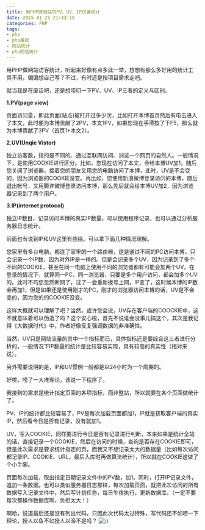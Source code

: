 ```yaml
---
title: 用PHP做网站的PV、UV、IP访客统计
date: 2015-01-25 21:43:15
categories: PHP
tags: 
- php
- php基础
- 网站统计
- php网站统计
---
```


用PHP做网站访客统计，听起来好像有点多此一举，想想有那么多好用的统计工具不用，偏偏想自己写？不过，有时还是按项目需求走吧。

就当我是在废话吧，还是想唠叨一下PV、UV、IP三者的定义与区别。

**1.PV(page view)**

页面访问量，即此页面(站点)被打开过多少次，比如打开本博首页然后有电击进入了本文，此时便为本博贡献了2PV，本文1PV，如果您现在手滑按了下F5，那么就为本博贡献了3PV（首页1+本文2）。

**2.UV(Unqie Vistor)**

独立访客数，指的是不同的、通过互联网访问、浏览一个网页的自然人。一般情况下，是使用COOKIE进行区分。比如，您现在访问了本文，会给本博UV加1，随后您关闭了浏览器，接着您的朋友又用您的电脑访问了本博，此时，UV是不会变的，因为浏览器的COOKIE没变。再比如，您使用新浪微博登录访问的本博，随后退出帐号，又用腾许微博登录访问本博，那么先后就会给本博UV加2，因为浏览器记录到了两个用户。

**3.IP(internet protocol)**

独立IP数目，记录访问本博的真实IP数量，可以使用程序记录，也可以通过分析服务器日志统计。

前面也有说到IP和UV这里有些绕。可以拿下面几种情况理解。

您家里有多台电脑，都连了家里的一个路由器，这是通过不同的PC访问本博，只会记录一个IP数，因为对外IP是一样的。但是会记录多个UV，因为记录到了多个不同的COOKIE，甚至在同一电脑上使用不同的浏览器都有可能会加两个UV。在登录的情况下，就算同一PC、同一浏览器，只要是多个用户访问，都会加多个UV的。此时不巧您忽然断网了，过了一会重新拨号上网，IP变了，这时候本博的IP数会再加1，但是如果还是使用刚才的PC，刚才的浏览器访问本博的话，UV是不会变的，因为您的的COOKIE没变。

这样大概就可以理解了吧？当然，或许您会说，UV存在客户端的COOCKIE中，这不就意味着可以伪造了吗？这个安心啦，首先不说谁会没事儿搞这个，其次是我记得《大数据时代》中，作者好像反复强调数据的非准确性。

当然，UV只是网站流量的其中一个指标而已，具体指标还是要综合这三者进行分析的，一般情况下IP数量的统计是比较容易实现，具有较高的真实性（相对来说）。

另外需要说明的是，IP和UV惯例一般都是以24小时为一个周期的。

好啦，唠了一大堆理论，该说一下程序了。

我接到的需求是统计指定页面的各项指标，而非整站，所以就要在各个页面做统计了。

PV、IP的统计都比较容易了，PV是每次加载页面都加1，IP就是获取客户端的真实IP，然后看今日是否有记录，没有就加1。

UV，写入COOKIE，同样要进行今日是否有记录进行判断，本来如果是统计全站的话，直接记录一个COOKIE，然后在访问的时候，查询是否存在COOKIE即可，但是此次需求是要求统计指定的页，而我又不想记录太大的数据量（比如每次访问都记录IP、COOKIE、URL，最后入库时再做算法统计），所以就在COOKIE这做了个小手脚。

页面每次加载，取出指定日期记录文件中的PV数，加1。同时，打开IP记录文件，追加一条数据。也可以类似服务器日志那样，每次加载页面，就把此次访问的所有数据写入记录文件中，然后写计划任务，每日午夜执行，更新数据库。（一定不要每次都操作数据库啊，负担太大！）

啊哈，说道最后还是没有列出代码，只因此次代码太过特殊，写代码还不如唠一下理论，授人以鱼不如授人以渔不是吗？ ![:)](http://old.ruesin.com/wp-content/themes/Ruesin/img/smilies/icon_smile.gif)
